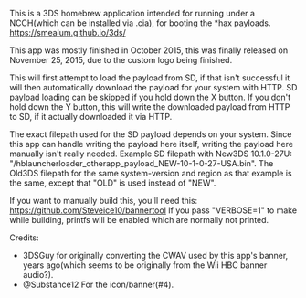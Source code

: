 This is a 3DS homebrew application intended for running under a NCCH(which can be installed via .cia), for booting the *hax payloads. https://smealum.github.io/3ds/  

This app was mostly finished in October 2015, this was finally released on November 25, 2015, due to the custom logo being finished.

This will first attempt to load the payload from SD, if that isn't successful it will then automatically download the payload for your system with HTTP. SD payload loading can be skipped if you hold down the X button. If you don't hold down the Y button, this will write the downloaded payload from HTTP to SD, if it actually downloaded it via HTTP.  

The exact filepath used for the SD payload depends on your system. Since this app can handle writing the payload here itself, writing the payload here manually isn't really needed. Example SD filepath with New3DS 10.1.0-27U: "/hblauncherloader_otherapp_payload_NEW-10-1-0-27-USA.bin". The Old3DS filepath for the same system-version and region as that example is the same, except that "OLD" is used instead of "NEW".

If you want to manually build this, you'll need this: https://github.com/Steveice10/bannertool
If you pass "VERBOSE=1" to make while building, printfs will be enabled which are normally not printed.

Credits:
* 3DSGuy for originally converting the CWAV used by this app's banner, years ago(which seems to be originally from the Wii HBC banner audio?).
* @Substance12 For the icon/banner(#4).

